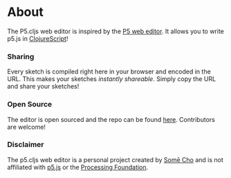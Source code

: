 # About

The P5.cljs web editor is inspired by the [P5 web
editor](https://editor.p5js.org/). It allows you to write p5.js in
[ClojureScript](https://clojurescript.org/)!

### Sharing
Every sketch is compiled right here in your browser and encoded in the URL.
This makes your sketches _instantly shareable_. Simply copy the URL and share
your sketches!

### Open Source
The editor is open sourced and the repo can be found
[here](https://github.com/somecho/p5-cljs-web-editor). Contributors are
welcome!

### Disclaimer
The p5.cljs web editor is a personal project created by [Somē
Cho](https://somecho.github.io) and is not affiliated with
[p5.js](https://p5js.org/) or the [Processing
Foundation](https://processing.org/).
